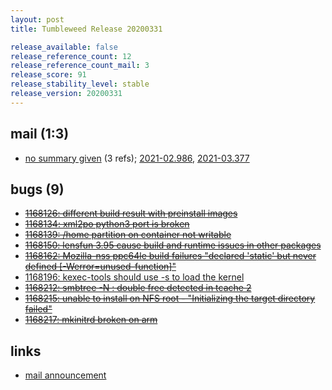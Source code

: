 ```yaml
---
layout: post
title: Tumbleweed Release 20200331

release_available: false
release_reference_count: 12
release_reference_count_mail: 3
release_score: 91
release_stability_level: stable
release_version: 20200331
---
```


## mail (1:3)

- [no summary given](https://github.com/boombatower/tumbleweed-review/issues/10) (3 refs); [2021-02.986](https://github.com/boombatower/tumbleweed-review/issues/10), [2021-03.377](https://github.com/boombatower/tumbleweed-review/issues/10)

## bugs (9)

<!--more-->

- ~~[1168126: different build result with preinstall images](https://bugzilla.opensuse.org/show_bug.cgi?id=1168126)~~
- ~~[1168134: xml2po python3 port is broken](https://bugzilla.opensuse.org/show_bug.cgi?id=1168134)~~
- ~~[1168139: /home partition on container not writable](https://bugzilla.opensuse.org/show_bug.cgi?id=1168139)~~
- ~~[1168150: lensfun 3.95 cause build and runtime issues in other packages](https://bugzilla.opensuse.org/show_bug.cgi?id=1168150)~~
- ~~[1168162: Mozilla-nss ppc64le build failures "declared 'static' but never defined \[-Werror=unused-function\]"](https://bugzilla.opensuse.org/show_bug.cgi?id=1168162)~~
- [1168196: kexec-tools should use -s to load the kernel](https://bugzilla.opensuse.org/show_bug.cgi?id=1168196)
- ~~[1168212: smbtree -N :  double free detected in tcache 2](https://bugzilla.opensuse.org/show_bug.cgi?id=1168212)~~
- ~~[1168215: unable to install on NFS root - "Initializing the target directory failed"](https://bugzilla.opensuse.org/show_bug.cgi?id=1168215)~~
- ~~[1168217: mkinitrd broken on arm](https://bugzilla.opensuse.org/show_bug.cgi?id=1168217)~~



## links

- [mail announcement](https://github.com/boombatower/tumbleweed-review/issues/10)
